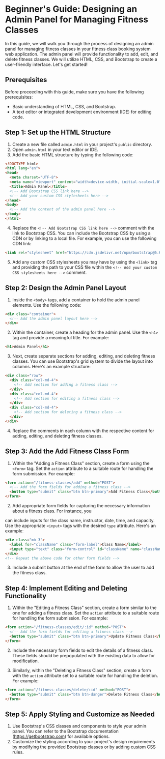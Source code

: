 # Beginner's Guide: Designing an Admin Panel for Managing Fitness Classes

In this guide, we will walk you through the process of designing an admin panel for managing fitness classes in your fitness class booking system web application. The admin panel will provide functionality to add, edit, and delete fitness classes. We will utilize HTML, CSS, and Bootstrap to create a user-friendly interface. Let's get started!

## Prerequisites
Before proceeding with this guide, make sure you have the following prerequisites:
- Basic understanding of HTML, CSS, and Bootstrap.
- A text editor or integrated development environment (IDE) for editing code.

## Step 1: Set up the HTML Structure
1. Create a new file called `admin.html` in your project's `public` directory.
2. Open `admin.html` in your text editor or IDE.
3. Add the basic HTML structure by typing the following code:
```html
<!DOCTYPE html>
<html lang="en">
<head>
  <meta charset="UTF-8">
  <meta name="viewport" content="width=device-width, initial-scale=1.0">
  <title>Admin Panel</title>
  <!-- Add Bootstrap CSS link here -->
  <!-- Add your custom CSS stylesheets here -->
</head>
<body>
  <!-- Add the content of the admin panel here -->
</body>
</html>
```
4. Replace the `<!-- Add Bootstrap CSS link here -->` comment with the link to Bootstrap CSS. You can include the Bootstrap CSS by using a CDN or by linking to a local file. For example, you can use the following CDN link:
```html
<link rel="stylesheet" href="https://cdn.jsdelivr.net/npm/bootstrap@5.0.2/css/bootstrap.min.css">
```
5. Add any custom CSS stylesheets you may have by using the `<link>` tag and providing the path to your CSS file within the `<!-- Add your custom CSS stylesheets here -->` comment.

## Step 2: Design the Admin Panel Layout
1. Inside the `<body>` tags, add a container to hold the admin panel elements. Use the following code:
```html
<div class="container">
  <!-- Add the admin panel layout here -->
</div>
```
2. Within the container, create a heading for the admin panel. Use the `<h1>` tag and provide a meaningful title. For example:
```html
<h1>Admin Panel</h1>
```
3. Next, create separate sections for adding, editing, and deleting fitness classes. You can use Bootstrap's grid system to divide the layout into columns. Here's an example structure:
```html
<div class="row">
  <div class="col-md-4">
    <!-- Add section for adding a fitness class -->
  </div>
  <div class="col-md-4">
    <!-- Add section for editing a fitness class -->
  </div>
  <div class="col-md-4">
    <!-- Add section for deleting a fitness class -->
  </div>
</div>
```
4. Replace the comments in each column with the respective content for adding, editing, and deleting fitness classes.

## Step 3: Add the Add Fitness Class Form
1. Within the "Adding a Fitness Class" section, create a form using the `<form>` tag. Set the `action` attribute to a suitable route for handling the form submission. For example:
```html
<form action="/fitness-classes/add" method="POST">
  <!-- Add the form fields for adding a fitness class -->
  <button type="submit" class="btn btn-primary">Add Fitness Class</button>
</form>
```
2. Add appropriate form fields for capturing the necessary information about a fitness class. For instance, you

 can include inputs for the class name, instructor, date, time, and capacity. Use the appropriate `<input>` tags with the desired `type` attribute. Here's an example:
```html
<div class="mb-3">
  <label for="className" class="form-label">Class Name</label>
  <input type="text" class="form-control" id="className" name="className" required>
</div>
<!-- Repeat the above code for other form fields -->
```
3. Include a submit button at the end of the form to allow the user to add the fitness class.

## Step 4: Implement Editing and Deleting Functionality
1. Within the "Editing a Fitness Class" section, create a form similar to the one for adding a fitness class. Set the `action` attribute to a suitable route for handling the form submission. For example:
```html
<form action="/fitness-classes/edit/:id" method="POST">
  <!-- Add the form fields for editing a fitness class -->
  <button type="submit" class="btn btn-primary">Update Fitness Class</button>
</form>
```
2. Include the necessary form fields to edit the details of a fitness class. These fields should be prepopulated with the existing data to allow for modification.

3. Similarly, within the "Deleting a Fitness Class" section, create a form with the `action` attribute set to a suitable route for handling the deletion. For example:
```html
<form action="/fitness-classes/delete/:id" method="POST">
  <button type="submit" class="btn btn-danger">Delete Fitness Class</button>
</form>
```

## Step 5: Apply Styling and Customize as Needed
1. Use Bootstrap's CSS classes and components to style your admin panel. You can refer to the Bootstrap documentation (https://getbootstrap.com) for available options.
2. Customize the styling according to your project's design requirements by modifying the provided Bootstrap classes or by adding custom CSS rules.
